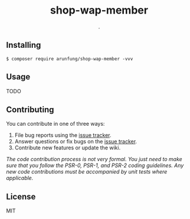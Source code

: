 <h1 align="center"> shop-wap-member </h1>

<p align="center"> .</p>


## Installing

```shell
$ composer require arunfung/shop-wap-member -vvv
```

## Usage

TODO

## Contributing

You can contribute in one of three ways:

1. File bug reports using the [issue tracker](https://github.com/arunfung/shop-wap-member/issues).
2. Answer questions or fix bugs on the [issue tracker](https://github.com/arunfung/shop-wap-member/issues).
3. Contribute new features or update the wiki.

_The code contribution process is not very formal. You just need to make sure that you follow the PSR-0, PSR-1, and PSR-2 coding guidelines. Any new code contributions must be accompanied by unit tests where applicable._

## License

MIT